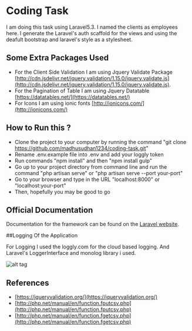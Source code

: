 # Coding Task

I am doing this task  using Laravel5.3. I named the clients as employees here. I generate the Laravel's auth 
scaffold for the views and using the deafult bootstrap and laravel's style as a stylesheet. 

## Some Extra Packages Used
- For the Client Side Validation
   I am using Jquery Validate Package [http://cdn.jsdelivr.net/jquery.validation/1.15.0/jquery.validate.js](http://cdn.jsdelivr.net/jquery.validation/1.15.0/jquery.validate.js). 
- For the Pagination of Table
   I am using Jquery Datatable [https://datatables.net/](https://datatables.net/)
- For Icons 
   I am using ionic fonts [http://ionicons.com/](http://ionicons.com/)
   
## How to Run this ?
 - Clone the project to your computer by running the command "git clone https://github.com/madhusudhan1234/coding-task.git"
 - Rename .env.example file into .env and add your loggly token
 - Run commands "npm install" and then "npm install gulp"
 - Go up to your project directory from command line and run the command "php artisan serve" or "php artisan serve --port your-port"
 - Go to your browser and type in the URL "localhost:8000" or "localhost:your-port"
-  Then, hopefully you may be good to go

   
## Official Documentation 

Documentation for the framework can be found on the [Laravel website](http://laravel.com/docs).

##Logging Of the Application

For Logging I used the loggly.com for the cloud based logging. And Laravel's LoggerInterface and monolog library 
i used.

![alt tag](https://madhusudhansubedi.files.wordpress.com/2016/10/logging.png)

## References

 -  [https://jqueryvalidation.org/](https://jqueryvalidation.org/)
 -  [http://php.net/manual/en/function.fputcsv.php](http://php.net/manual/en/function.fputcsv.php)
 -  [http://php.net/manual/en/function.fgetcsv.php](http://php.net/manual/en/function.fgetcsv.php)
